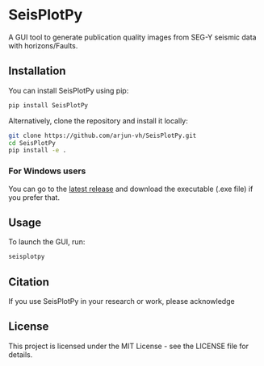 # SeisPlotPy
A GUI tool to generate publication quality images from SEG-Y seismic data with horizons/Faults.

## Installation

You can install SeisPlotPy using pip:

```bash
pip install SeisPlotPy
```

Alternatively, clone the repository and install it locally:

```bash
git clone https://github.com/arjun-vh/SeisPlotPy.git
cd SeisPlotPy
pip install -e .
```
### For Windows users
You can go to the [latest release](https://github.com/arjun-vh/SeisPlotPy/releases/latest) and download the executable (.exe file) if you prefer that.

## Usage
To launch the GUI, run:

```bash
seisplotpy
```

## Citation

If you use SeisPlotPy in your research or work, please acknowledge

## License
This project is licensed under the MIT License - see the LICENSE file for details.

